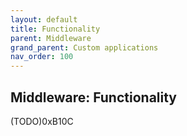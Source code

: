 ```yaml
---
layout: default
title: Functionality
parent: Middleware
grand_parent: Custom applications
nav_order: 100
---
```

## Middleware: Functionality

(TODO)0xB10C
